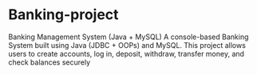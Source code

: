 # Banking-project
 Banking Management System (Java + MySQL)  A console-based Banking System built using Java (JDBC + OOPs) and MySQL. This project allows users to create accounts, log in, deposit, withdraw, transfer money, and check balances securely

